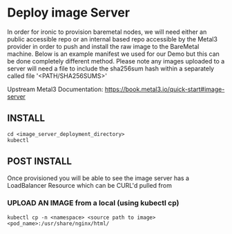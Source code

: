 # Deploy image Server
In order for ironic to provision baremetal nodes, we will need either an public accessible repo or an internal based repo accessible by the Metal3 provider in order to push and install the raw image to the BareMetal machine. Below is an example manifest we used for our Demo but this can be done completely different method. Please note any images uploaded to a server will need a file to include the sha256sum hash within a separately called file '<PATH/SHA256SUMS>'

Upstream Metal3 Documentation: https://book.metal3.io/quick-start#image-server

## INSTALL
```
cd <image_server_deployment_directory>
kubectl 
```
## POST INSTALL

Once provisioned you will be able to see the image server has a LoadBalancer Resource which can be CURL'd pulled from

### UPLOAD AN IMAGE from a local (using kubectl cp)
```
kubectl cp -n <namespace> <source path to image> <pod_name>:/usr/share/nginx/html/
```
